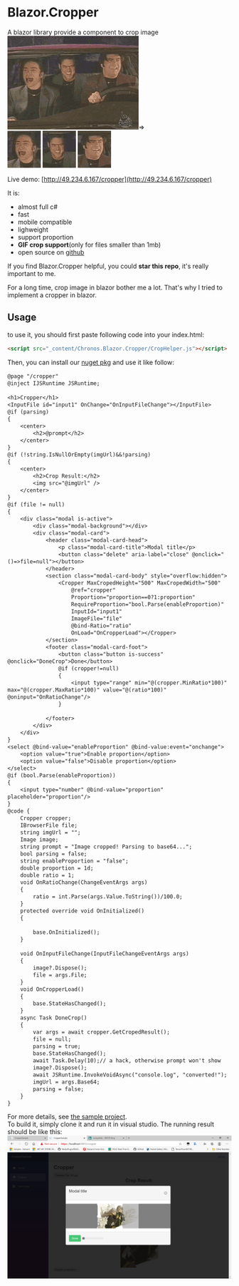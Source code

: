 # Blazor.Cropper
A blazor library provide a component to crop image  
![](imgs/base.gif)=>  
![](imgs/1.gif) ![](imgs/2.gif) ![](imgs/3.gif)  

Live demo: [http://49.234.6.167/cropper](http://49.234.6.167/cropper)

It is:
- almost full c#
- fast
- mobile compatible
- lighweight
- support proportion
- **GIF crop support**(only for files smaller than 1mb)
- open source on [github](https://github.com/Chronostasys/Blazor.Cropper)  

If you find Blazor.Cropper helpful, you could **star this repo**, it's really important to me.  

For a long time, crop image in blazor bother me a lot. That's why I tried to implement a cropper in blazor.

## Usage
to use it, you should first paste following code into your index.html:  
```html
<script src="_content/Chronos.Blazor.Cropper/CropHelper.js"></script>
```
Then, you can install our [nuget pkg](https://www.nuget.org/packages/Chronos.Blazor.Cropper) and use it like follow:
```razor
@page "/cropper"
@inject IJSRuntime JSRuntime;

<h1>Cropper</h1>
<InputFile id="input1" OnChange="OnInputFileChange"></InputFile>
@if (parsing)
{
    <center>
        <h2>@prompt</h2>
    </center>
}
@if (!string.IsNullOrEmpty(imgUrl)&&!parsing)
{
    <center>
        <h2>Crop Result:</h2>
        <img src="@imgUrl" />
    </center>
}
@if (file != null)
{
    <div class="modal is-active">
        <div class="modal-background"></div>
        <div class="modal-card">
            <header class="modal-card-head">
                <p class="modal-card-title">Modal title</p>
                <button class="delete" aria-label="close" @onclick="()=>file=null"></button>
            </header>
            <section class="modal-card-body" style="overflow:hidden">
                <Cropper MaxCropedHeight="500" MaxCropedWidth="500" 
                    @ref="cropper"
                    Proportion="proportion==0?1:proportion" 
                    RequireProportion="bool.Parse(enableProportion)" 
                    InputId="input1" 
                    ImageFile="file"
                    @bind-Ratio="ratio"
                    OnLoad="OnCropperLoad"></Cropper>
            </section>
            <footer class="modal-card-foot">
                <button class="button is-success" @onclick="DoneCrop">Done</button>
                @if (cropper!=null)
                {
                    <input type="range" min="@(cropper.MinRatio*100)" max="@(cropper.MaxRatio*100)" value="@(ratio*100)" @oninput="OnRatioChange"/>
                }
                
            </footer>
        </div>
    </div>
}
<select @bind-value="enableProportion" @bind-value:event="onchange">
    <option value="true">Enable proportion</option>
    <option value="false">Disable proportion</option>
</select>
@if (bool.Parse(enableProportion))
{
    <input type="number" @bind-value="proportion" placeholder="proportion"/>
}
@code {
    Cropper cropper;
    IBrowserFile file;
    string imgUrl = "";
    Image image;
    string prompt = "Image cropped! Parsing to base64...";
    bool parsing = false;
    string enableProportion = "false";
    double proportion = 1d;
    double ratio = 1;
    void OnRatioChange(ChangeEventArgs args)
    {
        ratio = int.Parse(args.Value.ToString())/100.0;
    }
    protected override void OnInitialized()
    {
        
        base.OnInitialized();
    }
    
    void OnInputFileChange(InputFileChangeEventArgs args)
    {
        image?.Dispose();
        file = args.File;
    }
    void OnCropperLoad()
    {
        base.StateHasChanged();
    }
    async Task DoneCrop()
    {
        var args = await cropper.GetCropedResult();
        file = null;
        parsing = true;
        base.StateHasChanged();
        await Task.Delay(10);// a hack, otherwise prompt won't show
        image?.Dispose();
        await JSRuntime.InvokeVoidAsync("console.log", "converted!");
        imgUrl = args.Base64;
        parsing = false;
    }
}

```
For more details, see [the sample project](CropperSample).  
To build it, simply clone it and run it in visual studio. The running result should be like this:  
![](2020-09-26-12-29-30.png)  

